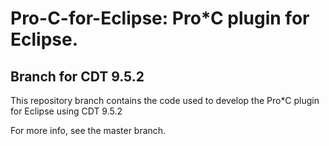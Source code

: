 # Pro-C-for-Eclipse: Pro*C plugin for Eclipse.

## Branch for CDT 9.5.2

This repository branch contains the code used to develop the Pro*C plugin for Eclipse using CDT 9.5.2

For more info, see the master branch.